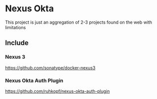 # Nexus Okta

This project is just an aggregation of 2-3 projects found on the web with limitations

## Include

### Nexus 3

https://github.com/sonatype/docker-nexus3

### Nexus Okta Auth Plugin

https://github.com/ruhkopf/nexus-okta-auth-plugin